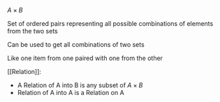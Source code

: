 
$A \times B$

Set of ordered pairs representing all possible combinations of elements from the two sets

Can be used to get all combinations of two sets 

Like one item from one paired with one from the other



[[Relation]]:
- A Relation of A into B is any subset of $A \times B$
- Relation of A into A is a Relation on A



